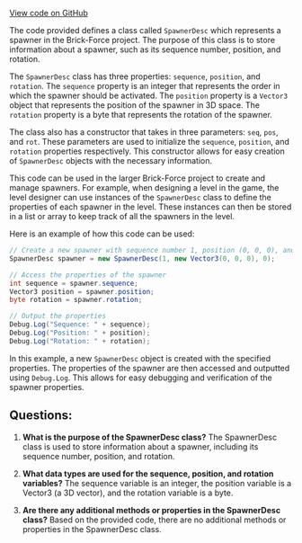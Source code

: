 [View code on GitHub](https://github.com/TieHaxJan/Brick-Force/Assembly-CSharp\SpawnerDesc.cs)

The code provided defines a class called `SpawnerDesc` which represents a spawner in the Brick-Force project. The purpose of this class is to store information about a spawner, such as its sequence number, position, and rotation.

The `SpawnerDesc` class has three properties: `sequence`, `position`, and `rotation`. The `sequence` property is an integer that represents the order in which the spawner should be activated. The `position` property is a `Vector3` object that represents the position of the spawner in 3D space. The `rotation` property is a byte that represents the rotation of the spawner.

The class also has a constructor that takes in three parameters: `seq`, `pos`, and `rot`. These parameters are used to initialize the `sequence`, `position`, and `rotation` properties respectively. This constructor allows for easy creation of `SpawnerDesc` objects with the necessary information.

This code can be used in the larger Brick-Force project to create and manage spawners. For example, when designing a level in the game, the level designer can use instances of the `SpawnerDesc` class to define the properties of each spawner in the level. These instances can then be stored in a list or array to keep track of all the spawners in the level.

Here is an example of how this code can be used:

```csharp
// Create a new spawner with sequence number 1, position (0, 0, 0), and rotation 0
SpawnerDesc spawner = new SpawnerDesc(1, new Vector3(0, 0, 0), 0);

// Access the properties of the spawner
int sequence = spawner.sequence;
Vector3 position = spawner.position;
byte rotation = spawner.rotation;

// Output the properties
Debug.Log("Sequence: " + sequence);
Debug.Log("Position: " + position);
Debug.Log("Rotation: " + rotation);
```

In this example, a new `SpawnerDesc` object is created with the specified properties. The properties of the spawner are then accessed and outputted using `Debug.Log`. This allows for easy debugging and verification of the spawner properties.
## Questions: 
 1. **What is the purpose of the SpawnerDesc class?**
The SpawnerDesc class is used to store information about a spawner, including its sequence number, position, and rotation.

2. **What data types are used for the sequence, position, and rotation variables?**
The sequence variable is an integer, the position variable is a Vector3 (a 3D vector), and the rotation variable is a byte.

3. **Are there any additional methods or properties in the SpawnerDesc class?**
Based on the provided code, there are no additional methods or properties in the SpawnerDesc class.